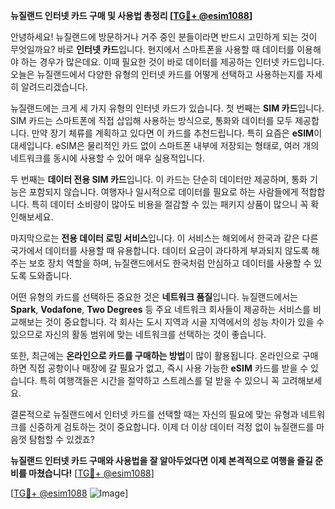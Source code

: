 **뉴질랜드 인터넷 카드 구매 및 사용법 총정리 [[TG💪+ @esim1088](https://t.me/s/esim1088)]**

안녕하세요! 뉴질랜드에 방문하거나 거주 중인 분들이라면 반드시 고민하게 되는 것이 무엇일까요? 바로 **인터넷 카드**입니다. 현지에서 스마트폰을 사용할 때 데이터를 이용해야 하는 경우가 많은데요. 이때 필요한 것이 바로 데이터를 제공하는 인터넷 카드입니다. 오늘은 뉴질랜드에서 다양한 유형의 인터넷 카드를 어떻게 선택하고 사용하는지를 자세히 알려드리겠습니다.

뉴질랜드에는 크게 세 가지 유형의 인터넷 카드가 있습니다. 첫 번째는 **SIM 카드**입니다. SIM 카드는 스마트폰에 직접 삽입해 사용하는 방식으로, 통화와 데이터를 모두 제공합니다. 만약 장기 체류를 계획하고 있다면 이 카드를 추천드립니다. 특히 요즘은 **eSIM**이 대세입니다. eSIM은 물리적인 카드 없이 스마트폰 내부에 저장되는 형태로, 여러 개의 네트워크를 동시에 사용할 수 있어 매우 실용적입니다.

두 번째는 **데이터 전용 SIM 카드**입니다. 이 카드는 단순히 데이터만 제공하며, 통화 기능은 포함되지 않습니다. 여행자나 일시적으로 데이터를 필요로 하는 사람들에게 적합합니다. 특히 데이터 소비량이 많아도 비용을 절감할 수 있는 패키지 상품이 많으니 꼭 확인해보세요.

마지막으로는 **전용 데이터 로밍 서비스**입니다. 이 서비스는 해외에서 한국과 같은 다른 국가에서 데이터를 사용할 때 유용합니다. 데이터 요금이 과다하게 부과되지 않도록 해주는 보호 장치 역할을 하며, 뉴질랜드에서도 한국처럼 안심하고 데이터를 사용할 수 있도록 도와줍니다.

어떤 유형의 카드를 선택하든 중요한 것은 **네트워크 품질**입니다. 뉴질랜드에서는 **Spark**, **Vodafone**, **Two Degrees** 등 주요 네트워크 회사들이 제공하는 서비스를 비교해보는 것이 중요합니다. 각 회사는 도시 지역과 시골 지역에서의 성능 차이가 있을 수 있으므로 자신의 활동 범위에 맞는 네트워크를 선택하는 것이 좋습니다.

또한, 최근에는 **온라인으로 카드를 구매하는 방법**이 많이 활용됩니다. 온라인으로 구매하면 직접 공항이나 매장에 갈 필요가 없고, 즉시 사용 가능한 **eSIM** 카드를 받을 수 있습니다. 특히 여행객들은 시간을 절약하고 스트레스를 덜 받을 수 있으니 꼭 고려해보세요.

결론적으로 뉴질랜드에서 인터넷 카드를 선택할 때는 자신의 필요에 맞는 유형과 네트워크를 신중하게 검토하는 것이 중요합니다. 이제 더 이상 데이터 걱정 없이 뉴질랜드를 마음껏 탐험할 수 있겠죠?

**뉴질랜드 인터넷 카드 구매와 사용법을 잘 알아두었다면 이제 본격적으로 여행을 즐길 준비를 마쳤습니다!** [[TG💪+ @esim1088](https://t.me/s/esim1088)]

[[TG💪+ @esim1088](https://t.me/s/esim1088) ![Image](https://i.postimg.cc/Y0z9fWf4/image.png)]